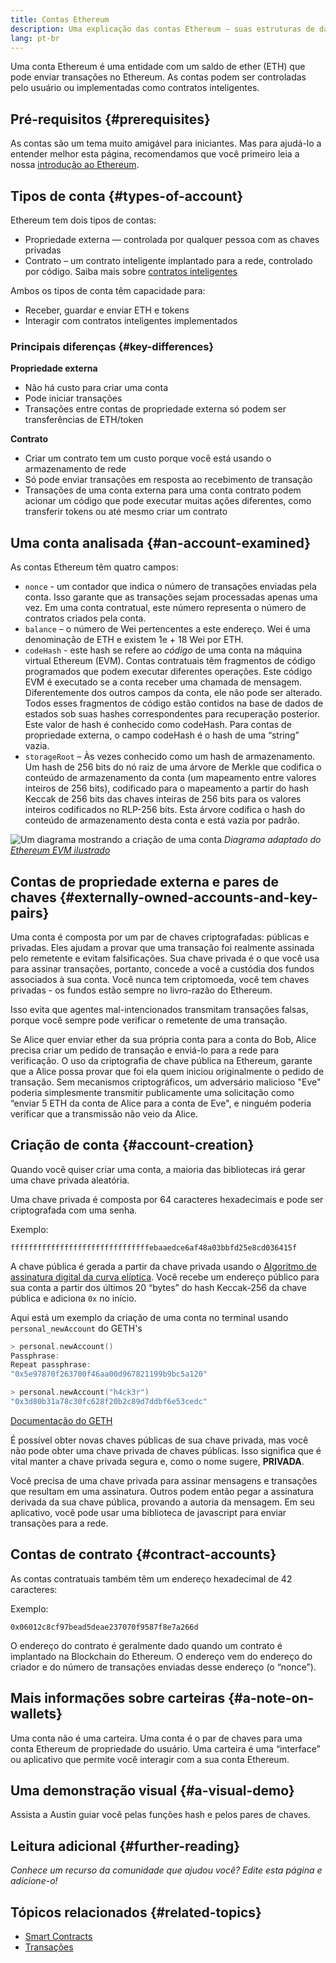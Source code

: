 ```yaml
---
title: Contas Ethereum
description: Uma explicação das contas Ethereum – suas estruturas de dados e sua relação com a criptografia de pares de chaves.
lang: pt-br
---
```


Uma conta Ethereum é uma entidade com um saldo de ether (ETH) que pode enviar transações no Ethereum. As contas podem ser controladas pelo usuário ou implementadas como contratos inteligentes.

## Pré-requisitos {#prerequisites}

As contas são um tema muito amigável para iniciantes. Mas para ajudá-lo a entender melhor esta página, recomendamos que você primeiro leia a nossa [introdução ao Ethereum](/developers/docs/intro-to-ethereum/).

## Tipos de conta {#types-of-account}

Ethereum tem dois tipos de contas:

- Propriedade externa — controlada por qualquer pessoa com as chaves privadas
- Contrato – um contrato inteligente implantado para a rede, controlado por código. Saiba mais sobre [contratos inteligentes](/developers/docs/smart-contracts/)

Ambos os tipos de conta têm capacidade para:

- Receber, guardar e enviar ETH e tokens
- Interagir com contratos inteligentes implementados

### Principais diferenças {#key-differences}

**Propriedade externa**

- Não há custo para criar uma conta
- Pode iniciar transações
- Transações entre contas de propriedade externa só podem ser transferências de ETH/token

**Contrato**

- Criar um contrato tem um custo porque você está usando o armazenamento de rede
- Só pode enviar transações em resposta ao recebimento de transação
- Transações de uma conta externa para uma conta contrato podem acionar um código que pode executar muitas ações diferentes, como transferir tokens ou até mesmo criar um contrato

## Uma conta analisada {#an-account-examined}

As contas Ethereum têm quatro campos:

- `nonce` - um contador que indica o número de transações enviadas pela conta. Isso garante que as transações sejam processadas apenas uma vez. Em uma conta contratual, este número representa o número de contratos criados pela conta.
- `balance` – o número de Wei pertencentes a este endereço. Wei é uma denominação de ETH e existem 1e + 18 Wei por ETH.
- `codeHash` - este hash se refere ao _código_ de uma conta na máquina virtual Ethereum (EVM). Contas contratuais têm fragmentos de código programados que podem executar diferentes operações. Este código EVM é executado se a conta receber uma chamada de mensagem. Diferentemente dos outros campos da conta, ele não pode ser alterado. Todos esses fragmentos de código estão contidos na base de dados de estados sob suas hashes correspondentes para recuperação posterior. Este valor de hash é conhecido como codeHash. Para contas de propriedade externa, o campo codeHash é o hash de uma “string” vazia.
- `storageRoot` – Às vezes conhecido como um hash de armazenamento. Um hash de 256 bits do nó raiz de uma árvore de Merkle que codifica o conteúdo de armazenamento da conta (um mapeamento entre valores inteiros de 256 bits), codificado para o mapeamento a partir do hash Keccak de 256 bits das chaves inteiras de 256 bits para os valores inteiros codificados no RLP-256 bits. Esta árvore codifica o hash do conteúdo de armazenamento desta conta e está vazia por padrão.

![Um diagrama mostrando a criação de uma conta](./accounts.png) _Diagrama adaptado do [Ethereum EVM ilustrado](https://takenobu-hs.github.io/downloads/ethereum_evm_illustrated.pdf)_

## Contas de propriedade externa e pares de chaves {#externally-owned-accounts-and-key-pairs}

Uma conta é composta por um par de chaves criptografadas: públicas e privadas. Eles ajudam a provar que uma transação foi realmente assinada pelo remetente e evitam falsificações. Sua chave privada é o que você usa para assinar transações, portanto, concede a você a custódia dos fundos associados à sua conta. Você nunca tem criptomoeda, você tem chaves privadas - os fundos estão sempre no livro-razão do Ethereum.

Isso evita que agentes mal-intencionados transmitam transações falsas, porque você sempre pode verificar o remetente de uma transação.

Se Alice quer enviar ether da sua própria conta para a conta do Bob, Alice precisa criar um pedido de transação e enviá-lo para a rede para verificação. O uso da criptografia de chave pública na Ethereum, garante que a Alice possa provar que foi ela quem iniciou originalmente o pedido de transação. Sem mecanismos criptográficos, um adversário malicioso "Eve" poderia simplesmente transmitir publicamente uma solicitação como “enviar 5 ETH da conta de Alice para a conta de Eve", e ninguém poderia verificar que a transmissão não veio da Alice.

## Criação de conta {#account-creation}

Quando você quiser criar uma conta, a maioria das bibliotecas irá gerar uma chave privada aleatória.

Uma chave privada é composta por 64 caracteres hexadecimais e pode ser criptografada com uma senha.

Exemplo:

`fffffffffffffffffffffffffffffffebaaedce6af48a03bbfd25e8cd036415f`

A chave pública é gerada a partir da chave privada usando o [Algoritmo de assinatura digital da curva elíptica](https://wikipedia.org/wiki/Elliptic_Curve_Digital_Signature_Algorithm). Você recebe um endereço público para sua conta a partir dos últimos 20 “bytes” do hash Keccak-256 da chave pública e adiciona `0x` no início.

Aqui está um exemplo da criação de uma conta no terminal usando `personal_newAccount` do GETH's

```go
> personal.newAccount()
Passphrase:
Repeat passphrase:
"0x5e97870f263700f46aa00d967821199b9bc5a120"

> personal.newAccount("h4ck3r")
"0x3d80b31a78c30fc628f20b2c89d7ddbf6e53cedc"
```

[Documentação do GETH](https://geth.ethereum.org/docs)

É possível obter novas chaves públicas de sua chave privada, mas você não pode obter uma chave privada de chaves públicas. Isso significa que é vital manter a chave privada segura e, como o nome sugere, **PRIVADA**.

Você precisa de uma chave privada para assinar mensagens e transações que resultam em uma assinatura. Outros podem então pegar a assinatura derivada da sua chave pública, provando a autoria da mensagem. Em seu aplicativo, você pode usar uma biblioteca de javascript para enviar transações para a rede.

## Contas de contrato {#contract-accounts}

As contas contratuais também têm um endereço hexadecimal de 42 caracteres:

Exemplo:

`0x06012c8cf97bead5deae237070f9587f8e7a266d`

O endereço do contrato é geralmente dado quando um contrato é implantado na Blockchain do Ethereum. O endereço vem do endereço do criador e do número de transações enviadas desse endereço (o “nonce”).

## Mais informações sobre carteiras {#a-note-on-wallets}

Uma conta não é uma carteira. Uma conta é o par de chaves para uma conta Ethereum de propriedade do usuário. Uma carteira é uma “interface” ou aplicativo que permite você interagir com a sua conta Ethereum.

## Uma demonstração visual {#a-visual-demo}

Assista a Austin guiar você pelas funções hash e pelos pares de chaves.

<YouTube id="QJ010l-pBpE" />

<YouTube id="9LtBDy67Tho" />

## Leitura adicional {#further-reading}

_Conhece um recurso da comunidade que ajudou você? Edite esta página e adicione-o!_

## Tópicos relacionados {#related-topics}

- [Smart Contracts](/developers/docs/smart-contracts/)
- [Transações](/developers/docs/transactions/)
